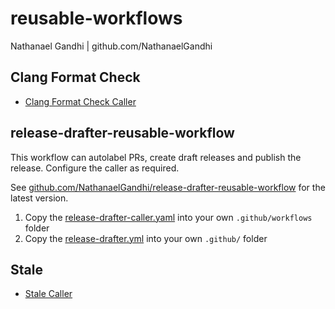 # reusable-workflows

Nathanael Gandhi | github.com/NathanaelGandhi

## Clang Format Check

- [Clang Format Check Caller](.github/workflows/clang-format-check-caller.yaml)

## release-drafter-reusable-workflow

This workflow can autolabel PRs, create draft releases and publish the release. Configure the caller as required.

See [github.com/NathanaelGandhi/release-drafter-reusable-workflow](github.com/NathanaelGandhi/release-drafter-reusable-workflow) for the latest version.

1. Copy the [release-drafter-caller.yaml](.github/workflows/release-drafter-caller.yaml) into your own ```.github/workflows``` folder
2. Copy the [release-drafter.yml](.github/release-drafter.yml) into your own ```.github/``` folder

## Stale

- [Stale Caller](.github/workflows/stale-caller.yaml)
